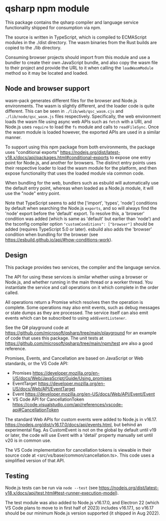 # qsharp npm module

This package contains the qsharp compiler and language service functionality shipped for consumption via npm.

The source is written in TypeScript, which is compiled to ECMAScript modules in the ./dist directory.
The wasm binaries from the Rust builds are copied to the ./lib directory.

Consuming browser projects should import from this module and use a bundler to create their
own JavaScript bundle, and also copy the wasm file to their project and provide the URL
to it when calling the `loadWasmModule` method so it may be located and loaded.

## Node and browser support

wasm-pack generates different files for the browser and Node.js environments. The wasm is slightly
different, and the loader code is quite different. This can be seen in `./lib/web/qsc_wasm.cjs`
and `./lib/node/qsc_wasm.js` files respectively. Specifically, the web environment loads the wasm
file using async web APIs such as `fetch` with a URI, and Node.js uses `require` to load the `fs` module
and calls to `readFileSync`. Once the wasm module is loaded however, the exported APIs are used
in a similar manner.

To support using this npm package from both environments, the package uses "conditional exports"
<https://nodejs.org/dist/latest-v18.x/docs/api/packages.html#conditional-exports> to expose one
entry point for Node.js, and another for browsers. The distinct entry points uses their respective
loader to load the wasm module for the platform, and then expose functionality that uses the
loaded module via common code.

When bundling for the web, bundlers such as esbuild will automatically use the default entry point,
whereas when loaded as a Node.js module, it will use the "node" entry point.

Note that TypeScript seems to add the ['import', 'types', 'node'] conditions by default when
searching the Node.js `exports`, and so will always find the 'node' export before the 'default'
export. To resolve this, a 'browser' condition was added (which is same as 'default' but earlier
than 'node') and the tsconfig compiler option `"customConditions": ["browser"]` should be added
(requires TypeScript 5.0 or later). esbuild also adds the 'browser' condition when bundling for
the browser (see <https://esbuild.github.io/api/#how-conditions-work>).

## Design

This package provides two services, the compiler and the language service.

The API for using these services is similar whether using a browser or Node.js,
and whether running in the main thread or a worker thread. You instantiate the service
and call operations on it which complete in the order called.

All operations return a Promise which resolves then the operation is complete. Some operations
may also emit events, such as debug messages or state dumps as they are processed. The service
itself can also emit events which can be subscribed to using `addEventListener`.

See the Q# playground code at <https://github.com/microsoft/qsharp/tree/main/playground> for
an example of code that uses this package. The unit tests at
<https://github.com/microsoft/qsharp/tree/main/npm/test> are also a good reference.

Promises, Events, and Cancellation are based on JavaScript or Web standards, or the VS Code API:

- Promises <https://developer.mozilla.org/en-US/docs/Web/JavaScript/Guide/Using_promises>
- EventTarget <https://developer.mozilla.org/en-US/docs/Web/API/EventTarget>
- Event <https://developer.mozilla.org/en-US/docs/Web/API/Event/Event>
- VS Code API for CancellationToken <https://code.visualstudio.com/api/references/vscode-api#CancellationToken>

The standard Web APIs for custom events were added to Node.js in v16.17. <https://nodejs.org/dist/v16.17.0/docs/api/events.html>, but behind an experimental flag. As CustomEvent is not on
the global by default until v19 or later, the code will use Event with a 'detail'
property manually set until v20 is in common use.

The VS Code implementation for cancellation tokens is viewable in their source code
at <src/vs/base/common/cancellation.ts>. This code uses a simplified version of that API.

## Testing

Node.js tests can be run via `node --test` (see
<https://nodejs.org/dist/latest-v18.x/docs/api/test.html#test-runner-execution-model>).

The test module was also added to Node.js v16.17.0, and Electron 22 (which VS Code plans to move to
in first half of 2023) includes v16.17.1, so v16.17 should be our minimum Node.js
version supported (it shipped in Aug 2022).
